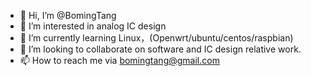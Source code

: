 - 👋 Hi, I’m @BomingTang
- 👀 I’m interested in analog IC design
- 🌱 I’m currently learning Linux，(Openwrt/ubuntu/centos/raspbian)
- 💞️ I’m looking to collaborate on software and IC design relative work.
- 📫 How to reach me via bomingtang@gmail.com

<!---
BomingTang/BomingTang is a ✨ special ✨ repository because its `README.md` (this file) appears on your GitHub profile.
You can click the Preview link to take a look at your changes.
--->
